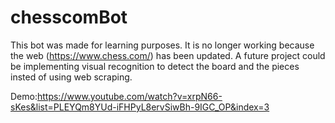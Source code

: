 # chesscomBot
This bot was made for learning purposes. It is no longer working because the web (https://www.chess.com/) has been updated.
A future project could be implementing visual recognition to detect the board and the pieces insted of using web scraping.

Demo:https://www.youtube.com/watch?v=xrpN66-sKes&list=PLEYQm8YUd-iFHPyL8ervSiwBh-9IGC_OP&index=3
